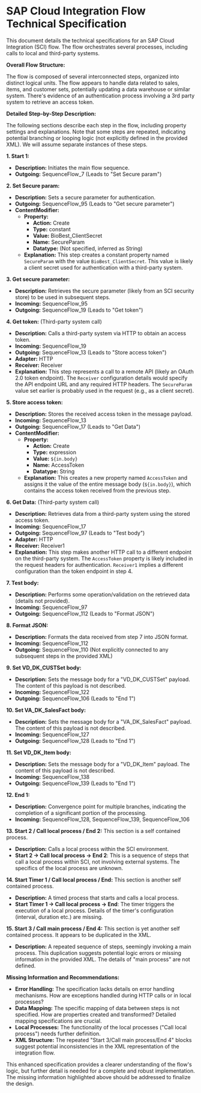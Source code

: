 # SAP Cloud Integration Flow Technical Specification

This document details the technical specifications for an SAP Cloud Integration (SCI) flow.  The flow orchestrates several processes, including calls to local and third-party systems.

**Overall Flow Structure:**

The flow is composed of several interconnected steps, organized into distinct logical units.  The flow appears to handle data related to sales, items, and customer sets, potentially updating a data warehouse or similar system.  There's evidence of an authentication process involving a 3rd party system to retrieve an access token.

**Detailed Step-by-Step Description:**

The following sections describe each step in the flow, including property settings and explanations.  Note that some steps are repeated, indicating potential branching or looping logic (not explicitly defined in the provided XML).  We will assume separate instances of these steps.

**1.  Start 1:**

* **Description:**  Initiates the main flow sequence.
* **Outgoing:** SequenceFlow_7 (Leads to "Set Secure param")


**2. Set Secure param:**

* **Description:** Sets a secure parameter for authentication.
* **Outgoing:** SequenceFlow_95 (Leads to "Get secure parameter")
* **ContentModifier:**
    * **Property:**
        * **Action:** Create
        * **Type:** constant
        * **Value:** BioBest_ClientSecret
        * **Name:** SecureParam
        * **Datatype:** (Not specified, inferred as String)
    * **Explanation:** This step creates a constant property named `SecureParam` with the value `BioBest_ClientSecret`.  This value is likely a client secret used for authentication with a third-party system.


**3. Get secure parameter:**

* **Description:** Retrieves the secure parameter (likely from an SCI security store) to be used in subsequent steps.
* **Incoming:** SequenceFlow_95
* **Outgoing:** SequenceFlow_19 (Leads to "Get token")


**4. Get token:** (Third-party system call)

* **Description:** Calls a third-party system via HTTP to obtain an access token.
* **Incoming:** SequenceFlow_19
* **Outgoing:** SequenceFlow_13 (Leads to "Store access token")
* **Adapter:** HTTP
* **Receiver:** Receiver
* **Explanation:** This step represents a call to a remote API (likely an OAuth 2.0 token endpoint). The `Receiver` configuration details would specify the API endpoint URL and any required HTTP headers. The `SecureParam` value set earlier is probably used in the request (e.g., as a client secret).


**5. Store access token:**

* **Description:** Stores the received access token in the message payload.
* **Incoming:** SequenceFlow_13
* **Outgoing:** SequenceFlow_17 (Leads to "Get Data")
* **ContentModifier:**
    * **Property:**
        * **Action:** Create
        * **Type:** expression
        * **Value:** `${in.body}`
        * **Name:** AccessToken
        * **Datatype:** String
    * **Explanation:**  This creates a new property named `AccessToken` and assigns it the value of the entire message body (`${in.body}`), which contains the access token received from the previous step.


**6. Get Data:** (Third-party system call)

* **Description:** Retrieves data from a third-party system using the stored access token.
* **Incoming:** SequenceFlow_17
* **Outgoing:** SequenceFlow_97 (Leads to "Test body")
* **Adapter:** HTTP
* **Receiver:** Receiver1
* **Explanation:** This step makes another HTTP call to a different endpoint on the third-party system. The `AccessToken` property is likely included in the request headers for authentication.  `Receiver1` implies a different configuration than the token endpoint in step 4.


**7. Test body:**

* **Description:**  Performs some operation/validation on the retrieved data (details not provided).
* **Incoming:** SequenceFlow_97
* **Outgoing:** SequenceFlow_112 (Leads to "Format JSON")


**8. Format JSON:**

* **Description:** Formats the data received from step 7 into JSON format.
* **Incoming:** SequenceFlow_112
* **Outgoing:** SequenceFlow_110 (Not explicitly connected to any subsequent steps in the provided XML)


**9. Set VD_DK_CUSTSet body:**

* **Description:** Sets the message body for a "VD_DK_CUSTSet" payload. The content of this payload is not described.
* **Incoming:** SequenceFlow_122
* **Outgoing:** SequenceFlow_106 (Leads to "End 1")


**10. Set VA_DK_SalesFact body:**

* **Description:** Sets the message body for a "VA_DK_SalesFact" payload.  The content of this payload is not described.
* **Incoming:** SequenceFlow_127
* **Outgoing:** SequenceFlow_128 (Leads to "End 1")


**11. Set VD_DK_Item body:**

* **Description:** Sets the message body for a "VD_DK_Item" payload. The content of this payload is not described.
* **Incoming:** SequenceFlow_138
* **Outgoing:** SequenceFlow_139 (Leads to "End 1")


**12. End 1:**

* **Description:**  Convergence point for multiple branches, indicating the completion of a significant portion of the processing.
* **Incoming:** SequenceFlow_128, SequenceFlow_139, SequenceFlow_106



**13. Start 2 / Call local process / End 2:** This section is a self contained process.

* **Description:** Calls a local process within the SCI environment.
* **Start 2 -> Call local process -> End 2**: This is a sequence of steps that call a local process within SCI, not involving external systems. The specifics of the local process are unknown.

**14. Start Timer 1 / Call local process / End:** This section is another self contained process.

* **Description:** A timed process that starts and calls a local process.
* **Start Timer 1 -> Call local process -> End**: The timer triggers the execution of a local process. Details of the timer's configuration (interval, duration etc.) are missing.


**15. Start 3 / Call main process / End 4:** This section is yet another self contained process.  It appears to be duplicated in the XML.

* **Description:** A repeated sequence of steps, seemingly invoking a main process.  This duplication suggests potential logic errors or missing information in the provided XML.  The details of "main process" are not defined.


**Missing Information and Recommendations:**

* **Error Handling:** The specification lacks details on error handling mechanisms.  How are exceptions handled during HTTP calls or in local processes?
* **Data Mapping:**  The specific mapping of data between steps is not specified.  How are properties created and transformed?  Detailed mapping specifications are crucial.
* **Local Processes:** The functionality of the local processes ("Call local process") needs further definition.
* **XML Structure:** The repeated "Start 3/Call main process/End 4" blocks suggest potential inconsistencies in the XML representation of the integration flow.


This enhanced specification provides a clearer understanding of the flow's logic, but further detail is needed for a complete and robust implementation.  The missing information highlighted above should be addressed to finalize the design.
